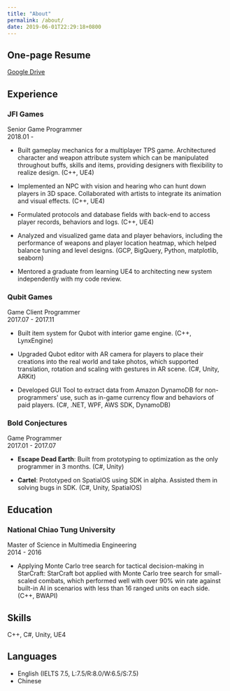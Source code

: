 ```yaml
---
title: "About"
permalink: /about/
date: 2019-06-01T22:29:18+0800
---
```


## One-page Resume

[Google Drive](https://goo.gl/QB8KkP)

## Experience

### JFI Games

Senior Game Programmer  
2018.01 -

- Built gameplay mechanics for a multiplayer TPS game. Architectured character and weapon attribute system which can be manipulated throughout buffs, skills and items, providing designers with flexibility to realize design. (C++, UE4)

- Implemented an NPC with vision and hearing who can hunt down players in 3D space. Collaborated with artists to integrate its animation and visual effects. (C++, UE4)

- Formulated protocols and database fields with back-end to access player records, behaviors and logs. (C++, UE4)

- Analyzed and visualized game data and player behaviors, including the performance of weapons and player location heatmap, which helped balance tuning and level designs. (GCP, BigQuery, Python, matplotlib, seaborn)

- Mentored a graduate from learning UE4 to architecting new system independently with my code review.

### Qubit Games

Game Client Programmer  
2017.07 - 2017.11

- Built item system for Qubot with interior game engine. (C++, LynxEngine)

- Upgraded Qubot editor with AR camera for players to place their creations into the real world and take photos, which supported translation, rotation and scaling with gestures in AR scene. (C#, Unity, ARKit)

- Developed GUI Tool to extract data from Amazon DynamoDB for non-programmers' use, such as in-game currency flow and behaviors of paid players. (C#, .NET, WPF, AWS SDK, DynamoDB)

### Bold Conjectures

Game Programmer  
2017.01 - 2017.07

- **Escape Dead Earth**: Built from prototyping to optimization as the only programmer in 3 months. (C#, Unity)

- **Cartel**: Prototyped on SpatialOS using SDK in alpha. Assisted them in solving bugs in SDK. (C#, Unity, SpatialOS) 

## Education

### National Chiao Tung University

Master of Science in Multimedia Engineering  
2014 - 2016

- Applying Monte Carlo tree search for tactical decision-making in StarCraft: StarCraft bot applied with Monte Carlo tree search for small-scaled combats, which performed well with over 90% win rate against built-in AI in scenarios with less than 16 ranged units on each side. (C++, BWAPI)

## Skills

C++, C#, Unity, UE4

## Languages

- English (IELTS 7.5, L:7.5/R:8.0/W:6.5/S:7.5)
- Chinese
